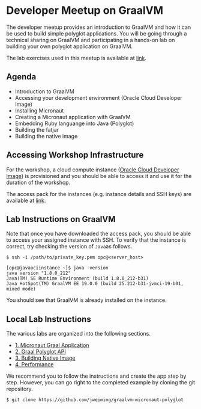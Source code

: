 # Developer Meetup on GraalVM
The developer meetup provides an introduction to GraalVM and how it can be used to build simple polyglot applications. You will be going through a technical sharing on GraalVM and participating in a hands-on lab on building your own polyglot application on GraalVM.

The lab exercises used in this meetup is available at [link](link).

## Agenda

- Introduction to GraalVM
- Accessing your development environment (Oracle Cloud Developer Image)
- Installing Micronaut
- Creating a Micronaut application with GraalVM
- Embedding Ruby languange into Java (Polyglot)
- Building the fatjar
- Building the native image

## Accessing Workshop Infrastructure

For the workshop, a cloud compute instance ([Oracle Cloud Developer Image](https://cloudmarketplace.oracle.com/marketplace/en_US/listing/54030984)) is provisioned and you should be able to access it and use it for the duration of the workshop. 

The access pack for the instances (e.g. instance details and SSH keys) are available at [link](link).

## Lab Instructions on GraalVM

Note that once you have downloaded the access pack, you should be able to access your assigned instance with SSH. To verify that the instance is correct, try checking the version of ```Java```as follows.

```
$ ssh -i /path/to/private_key.pem opc@<server_host>

[opc@javaociinstance ~]$ java -version
java version "1.8.0_212"
Java(TM) SE Runtime Environment (build 1.8.0_212-b31)
Java HotSpot(TM) GraalVM EE 19.0.0 (build 25.212-b31-jvmci-19-b01, mixed mode)
```

You should see that GraalVM is already installed on the instance.

## Local Lab Instructions

The various labs are organized into the following sections.

- [1. Micronaut Graal Application](labs/1_micronaut.md)
- [2. Graal Polyglot API](labs/2_polyglot.md)
- [3. Building Native Image](labs/3_nativeImage.md)
- [4. Performance](labs/4_performance.md)

We recommend you to follow the instructions and create the app step by step. However, you can go right to the completed example by cloning the git repository.

```
$ git clone https://github.com/jweiming/graalvm-micronaut-polyglot
```




